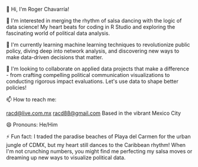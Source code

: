👋 Hi, I'm Roger Chavarría!

👀 I'm interested in merging the rhythm of salsa dancing with the logic of data science! My heart beats for coding in R Studio and exploring the fascinating world of political data analysis.

🌱 I'm currently learning machine learning techniques to revolutionize public policy, diving deep into network analysis, and discovering new ways to make data-driven decisions that matter.

💞️ I'm looking to collaborate on applied data projects that make a difference - from crafting compelling political communication visualizations to conducting rigorous impact evaluations. Let's use data to shape better policies!

📫 How to reach me:

racd@live.com.mx
racd88@gmail.com
Based in the vibrant Mexico City

😄 Pronouns: He/Him

⚡ Fun fact: I traded the paradise beaches of Playa del Carmen for the urban jungle of CDMX, but my heart still dances to the Caribbean rhythm! When I'm not crunching numbers, you might find me perfecting my salsa moves or dreaming up new ways to visualize political data.

